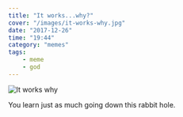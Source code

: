 ```yaml
---
title: "It works...why?"
cover: "/images/it-works-why.jpg"
date: "2017-12-26"
time: "19:44"
category: "memes"
tags:
    - meme
    - god
---
```


![It works why](https://kevinkiklee.com/images/it-works-why.jpg)

You learn just as much going down this rabbit hole.
